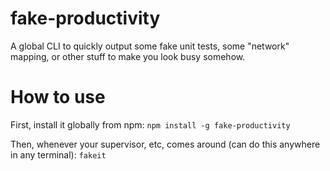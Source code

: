 # fake-productivity
A global CLI to quickly output some fake unit tests, some "network" mapping, or other stuff to make you look busy somehow.

# How to use
First, install it globally from npm: `npm install -g fake-productivity`

Then, whenever your supervisor, etc, comes around (can do this anywhere in any terminal): `fakeit`
